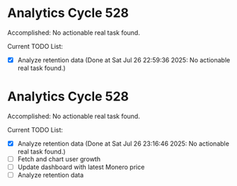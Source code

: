 # Analytics Cycle 528

Accomplished: No actionable real task found.

Current TODO List:

- [x] Analyze retention data  (Done at Sat Jul 26 22:59:36 2025: No actionable real task found.)

# Analytics Cycle 528

Accomplished: No actionable real task found.

Current TODO List:

- [x] Analyze retention data  (Done at Sat Jul 26 23:16:46 2025: No actionable real task found.)
- [ ] Fetch and chart user growth
- [ ] Update dashboard with latest Monero price
- [ ] Analyze retention data